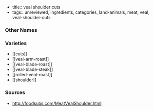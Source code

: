 - title:: veal shoulder cuts
- tags:: unreviewed, ingredients, categories, land-animals, meat, veal, veal-shoulder-cuts


### Other Names


### Varieties

* [[cuts]]
* [[veal-arm-roast]]
* [[veal-blade-roast]]
* [[veal-blade-steak]]
* [[rolled-veal-roast]]
* [[shoulder]]

### Sources
* http://foodsubs.com/MeatVealShoulder.html
